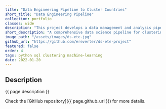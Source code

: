 ```yaml
---
title: "Data Engineering Pipeline to Cluster Countries"
short_title: "Data Engineering Pipeline"
collection: portfolio
classes: wide
description: "This project develops a data management and analysis pipeline to cluster countries based on multiple indicators such as economical, geo-political, and governmental data. SQL is used for the data warehouse, Python for the data analysis."
short_description: "A comprehensive data science pipeline for clustering Asian countries, focusing on automation and streamlined data management."
image_path: "/assets/images/ds-ete.jpg"
github_url: "https://github.com/ereverter/ds-ete-project"
featured: false
order: 4
tags: python sql clustering machine-learning
date: 2022-01-20
---
```


Description
-----------
{{ page.description }}

Check the [GitHub repository]({{ page.github_url }}) for more details.